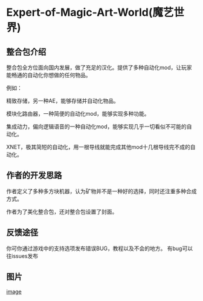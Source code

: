 # Expert-of-Magic-Art-World(魔艺世界)

## 整合包介绍


整合包全方位面向国内发展，做了充足的汉化。提供了多种自动化mod，让玩家能畅通的自动化你想做的任何物品。

例如：

精致存储，另一种AE，能够存储并自动化物品。

模块化路由器，一种简便的自动化mod，能够实现多种功能。

集成动力，偏向逻辑语音的一种自动化mod，能够实现几乎一切看似不可能的自动化。

XNET，极其简短的自动化，用一根导线就能完成其他mod十几根导线完不成的自动化。

## 作者的开发思路

作者定义了多种多方块机器，认为矿物并不是一种好的选择，同时还注重多种合成方式。

作者为了美化整合包，还对整合包设置了封面。

## 反馈途径

你可你通过游戏中的支持选项发布错误BUG，教程以及不会的地方。
有bug可以往issues发布

## 图片
[image](https://user-images.githubusercontent.com/74761160/221765796-0d64c744-cc0d-48c2-aed8-6ebee48bc1f2.png)
